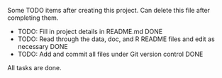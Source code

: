 Some TODO items after creating this project. Can delete this file after
completing them.

-   TODO: Fill in project details in README.md DONE
-   TODO: Read through the data, doc, and R README files and edit as
    necessary DONE
-   TODO: Add and commit all files under Git version control DONE

All tasks are done.
